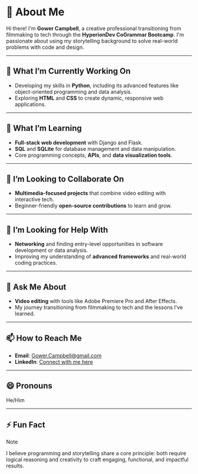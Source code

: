 # 👋 About Me
<picture>
   <source media="(prefers-color-scheme: dark)"
![Logo](Images/Logo.png)
</picture>

Hi there! I'm **Gower Campbell**, a creative professional transitioning from filmmaking to tech through the **HyperionDev CoGrammar Bootcamp**. I'm passionate about using my storytelling background to solve real-world problems with code and design.

---

## 🔭 What I’m Currently Working On
- Developing my skills in **Python**, including its advanced features like object-oriented programming and data analysis.
- Exploring **HTML** and **CSS** to create dynamic, responsive web applications.

---

## 🌱 What I’m Learning
- **Full-stack web development** with Django and Flask.
- **SQL** and **SQLite** for database management and data manipulation.
- Core programming concepts, **APIs**, and **data visualization tools**.

---

## 👯 I’m Looking to Collaborate On
- **Multimedia-focused projects** that combine video editing with interactive tech.
- Beginner-friendly **open-source contributions** to learn and grow.

---

## 🤔 I’m Looking for Help With
- **Networking** and finding entry-level opportunities in software development or data analysis.
- Improving my understanding of **advanced frameworks** and real-world coding practices.

---

## 💬 Ask Me About
- **Video editing** with tools like Adobe Premiere Pro and After Effects.
- My journey transitioning from filmmaking to tech and the lessons I’ve learned.

---

## 📫 How to Reach Me
- **Email**: [Gower.Campbell@gmail.com](mailto:Gower.Campbell@gmail.com)
- **LinkedIn**: [Connect with me here](https://www.linkedin.com)

---

## 😄 Pronouns
He/Him

---

## ⚡ Fun Fact
> [!NOTE]
> I believe programming and storytelling share a core principle: both require logical reasoning and creativity to craft engaging, functional, and impactful results.
